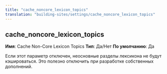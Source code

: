 ```yaml
---
title: "cache_noncore_lexicon_topics"
translation: "building-sites/settings/cache_noncore_lexicon_topics"
---
```


## cache\_noncore\_lexicon\_topics

**Имя**: Cache Non-Core Lexicon Topics
**Тип**: Да/Нет
**По умолчанию**: Да

Если этот параметр отключен, неосновные разделы лексикона не будут кэшироваться. Это полезно отключить при разработке собственных дополнений.
